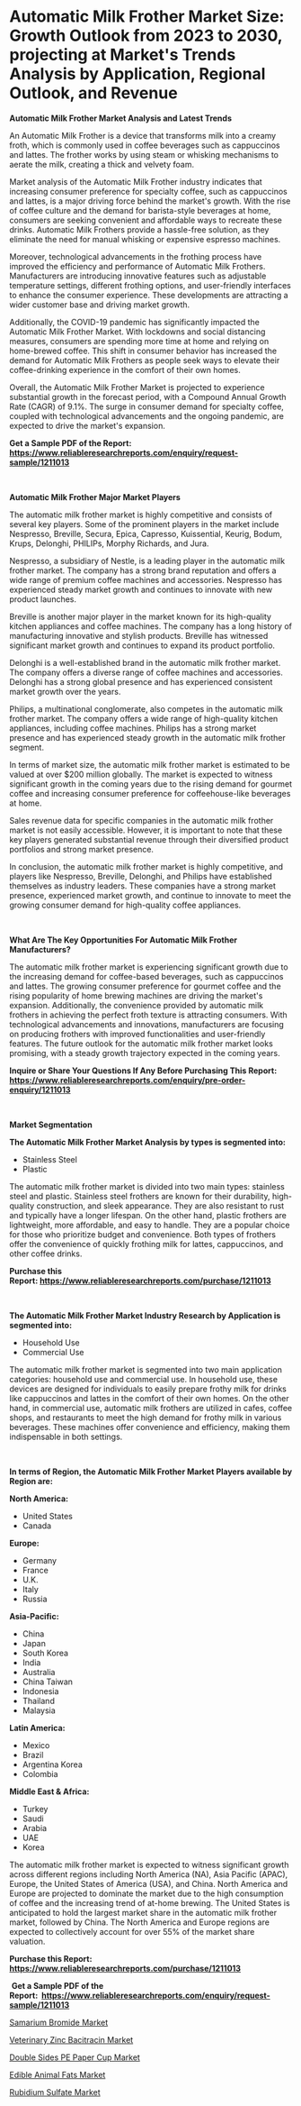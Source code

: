 <p><h1>Automatic Milk Frother Market Size: Growth Outlook from 2023 to 2030, projecting at Market's Trends Analysis by Application, Regional Outlook, and Revenue</h1></p><p><strong>Automatic Milk Frother Market Analysis and Latest Trends</strong></p>
<p><p>An Automatic Milk Frother is a device that transforms milk into a creamy froth, which is commonly used in coffee beverages such as cappuccinos and lattes. The frother works by using steam or whisking mechanisms to aerate the milk, creating a thick and velvety foam.</p><p>Market analysis of the Automatic Milk Frother industry indicates that increasing consumer preference for specialty coffee, such as cappuccinos and lattes, is a major driving force behind the market's growth. With the rise of coffee culture and the demand for barista-style beverages at home, consumers are seeking convenient and affordable ways to recreate these drinks. Automatic Milk Frothers provide a hassle-free solution, as they eliminate the need for manual whisking or expensive espresso machines.</p><p>Moreover, technological advancements in the frothing process have improved the efficiency and performance of Automatic Milk Frothers. Manufacturers are introducing innovative features such as adjustable temperature settings, different frothing options, and user-friendly interfaces to enhance the consumer experience. These developments are attracting a wider customer base and driving market growth.</p><p>Additionally, the COVID-19 pandemic has significantly impacted the Automatic Milk Frother Market. With lockdowns and social distancing measures, consumers are spending more time at home and relying on home-brewed coffee. This shift in consumer behavior has increased the demand for Automatic Milk Frothers as people seek ways to elevate their coffee-drinking experience in the comfort of their own homes.</p><p>Overall, the Automatic Milk Frother Market is projected to experience substantial growth in the forecast period, with a Compound Annual Growth Rate (CAGR) of 9.1%. The surge in consumer demand for specialty coffee, coupled with technological advancements and the ongoing pandemic, are expected to drive the market's expansion.</p></p>
<p><strong>Get a Sample PDF of the Report:&nbsp; <a href="https://www.reliableresearchreports.com/enquiry/request-sample/1211013">https://www.reliableresearchreports.com/enquiry/request-sample/1211013</a></strong></p>
<p>&nbsp;</p>
<p><strong>Automatic Milk Frother Major Market Players</strong></p>
<p><p>The automatic milk frother market is highly competitive and consists of several key players. Some of the prominent players in the market include Nespresso, Breville, Secura, Epica, Capresso, Kuissential, Keurig, Bodum, Krups, Delonghi, PHILIPs, Morphy Richards, and Jura.</p><p>Nespresso, a subsidiary of Nestle, is a leading player in the automatic milk frother market. The company has a strong brand reputation and offers a wide range of premium coffee machines and accessories. Nespresso has experienced steady market growth and continues to innovate with new product launches.</p><p>Breville is another major player in the market known for its high-quality kitchen appliances and coffee machines. The company has a long history of manufacturing innovative and stylish products. Breville has witnessed significant market growth and continues to expand its product portfolio.</p><p>Delonghi is a well-established brand in the automatic milk frother market. The company offers a diverse range of coffee machines and accessories. Delonghi has a strong global presence and has experienced consistent market growth over the years.</p><p>Philips, a multinational conglomerate, also competes in the automatic milk frother market. The company offers a wide range of high-quality kitchen appliances, including coffee machines. Philips has a strong market presence and has experienced steady growth in the automatic milk frother segment.</p><p>In terms of market size, the automatic milk frother market is estimated to be valued at over $200 million globally. The market is expected to witness significant growth in the coming years due to the rising demand for gourmet coffee and increasing consumer preference for coffeehouse-like beverages at home.</p><p>Sales revenue data for specific companies in the automatic milk frother market is not easily accessible. However, it is important to note that these key players generated substantial revenue through their diversified product portfolios and strong market presence.</p><p>In conclusion, the automatic milk frother market is highly competitive, and players like Nespresso, Breville, Delonghi, and Philips have established themselves as industry leaders. These companies have a strong market presence, experienced market growth, and continue to innovate to meet the growing consumer demand for high-quality coffee appliances.</p></p>
<p>&nbsp;</p>
<p><strong>What Are The Key Opportunities For Automatic Milk Frother Manufacturers?</strong></p>
<p><p>The automatic milk frother market is experiencing significant growth due to the increasing demand for coffee-based beverages, such as cappuccinos and lattes. The growing consumer preference for gourmet coffee and the rising popularity of home brewing machines are driving the market's expansion. Additionally, the convenience provided by automatic milk frothers in achieving the perfect froth texture is attracting consumers. With technological advancements and innovations, manufacturers are focusing on producing frothers with improved functionalities and user-friendly features. The future outlook for the automatic milk frother market looks promising, with a steady growth trajectory expected in the coming years.</p></p>
<p><strong>Inquire or Share Your Questions If Any Before Purchasing This Report: <a href="https://www.reliableresearchreports.com/enquiry/pre-order-enquiry/1211013">https://www.reliableresearchreports.com/enquiry/pre-order-enquiry/1211013</a></strong></p>
<p>&nbsp;</p>
<p><strong>Market Segmentation</strong></p>
<p><strong>The Automatic Milk Frother Market Analysis by types is segmented into:</strong></p>
<p><ul><li>Stainless Steel</li><li>Plastic</li></ul></p>
<p><p>The automatic milk frother market is divided into two main types: stainless steel and plastic. Stainless steel frothers are known for their durability, high-quality construction, and sleek appearance. They are also resistant to rust and typically have a longer lifespan. On the other hand, plastic frothers are lightweight, more affordable, and easy to handle. They are a popular choice for those who prioritize budget and convenience. Both types of frothers offer the convenience of quickly frothing milk for lattes, cappuccinos, and other coffee drinks.</p></p>
<p><strong>Purchase this Report:&nbsp;<a href="https://www.reliableresearchreports.com/purchase/1211013">https://www.reliableresearchreports.com/purchase/1211013</a></strong></p>
<p>&nbsp;</p>
<p><strong>The Automatic Milk Frother Market Industry Research by Application is segmented into:</strong></p>
<p><ul><li>Household Use</li><li>Commercial Use</li></ul></p>
<p><p>The automatic milk frother market is segmented into two main application categories: household use and commercial use. In household use, these devices are designed for individuals to easily prepare frothy milk for drinks like cappuccinos and lattes in the comfort of their own homes. On the other hand, in commercial use, automatic milk frothers are utilized in cafes, coffee shops, and restaurants to meet the high demand for frothy milk in various beverages. These machines offer convenience and efficiency, making them indispensable in both settings.</p></p>
<p>&nbsp;</p>
<p><strong>In terms of Region, the Automatic Milk Frother Market Players available by Region are:</strong></p>
<p>
    <p> <strong> North America: </strong>
        <ul>
            <li>United States</li>
            <li>Canada</li>
        </ul>
        </p> 
    <p> <strong> Europe: </strong>
        <ul>
            <li>Germany</li>
            <li>France</li>
            <li>U.K.</li>
            <li>Italy</li>
            <li>Russia</li>
        </ul>
        </p> 
    <p> <strong> Asia-Pacific: </strong>
        <ul>
            <li>China</li>
            <li>Japan</li>
            <li>South Korea</li>
            <li>India</li>
            <li>Australia</li>
            <li>China Taiwan</li>
            <li>Indonesia</li>
            <li>Thailand</li>
            <li>Malaysia</li>
        </ul>
        </p> 
    <p> <strong> Latin America: </strong>
        <ul>
            <li>Mexico</li>
            <li>Brazil</li>
            <li>Argentina Korea</li>
            <li>Colombia</li>
        </ul>
        </p> 
    <p> <strong> Middle East & Africa: </strong>
        <ul>
            <li>Turkey</li>
            <li>Saudi</li>
            <li>Arabia</li>
            <li>UAE</li>
            <li>Korea</li>
        </ul>
    </p>
    </p>
<p><p>The automatic milk frother market is expected to witness significant growth across different regions including North America (NA), Asia Pacific (APAC), Europe, the United States of America (USA), and China. North America and Europe are projected to dominate the market due to the high consumption of coffee and the increasing trend of at-home brewing. The United States is anticipated to hold the largest market share in the automatic milk frother market, followed by China. The North America and Europe regions are expected to collectively account for over 55% of the market share valuation.</p></p>
<p><strong>Purchase this Report: <a href="https://www.reliableresearchreports.com/purchase/1211013">https://www.reliableresearchreports.com/purchase/1211013</a></strong></p>
<p>&nbsp;<strong>Get a Sample PDF of the Report:&nbsp;&nbsp;<a href="https://www.reliableresearchreports.com/enquiry/request-sample/1211013">https://www.reliableresearchreports.com/enquiry/request-sample/1211013</a></strong></p>
<p><strong></strong></p>
<p><p><a href="https://medium.com/@humanhydrohq/samarium-bromide-market-size-growth-forecast-2023-2030-a43c222ffdf7">Samarium Bromide Market</a></p><p><a href="https://www.linkedin.com/pulse/veterinary-zinc-bacitracin-market-share-amp-new-trends/">Veterinary Zinc Bacitracin Market</a></p><p><a href="https://github.com/sofyaavrova/Market-Research-Report-List-1/blob/main/double-sides-pe-paper-cup-market.md">Double Sides PE Paper Cup Market</a></p><p><a href="https://github.com/merzlyukov93/Market-Research-Report-List-1/blob/main/edible-animal-fats-market.md">Edible Animal Fats Market</a></p><p><a href="https://medium.com/@prakrishnarp23/rubidium-sulfate-market-size-growth-forecast-2023-2030-3974078947b4">Rubidium Sulfate Market</a></p></p>